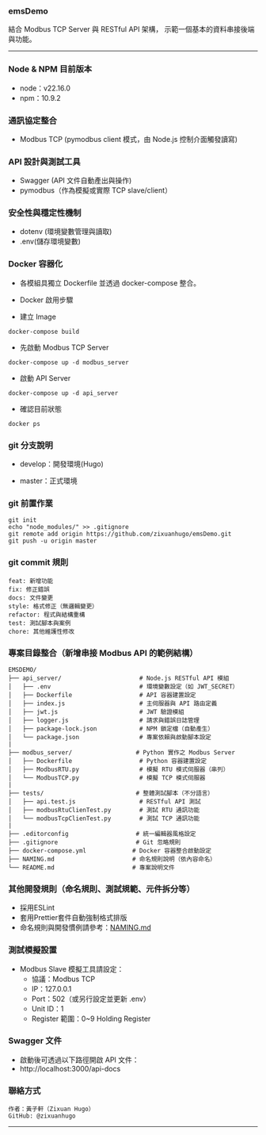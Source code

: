### emsDemo

結合 Modbus TCP Server 與 RESTful API 架構，
示範一個基本的資料串接後端與功能。

---

### Node & NPM 目前版本

* node：v22.16.0
* npm：10.9.2

### 通訊協定整合

* Modbus TCP (pymodbus client 模式，由 Node.js 控制介面觸發讀寫)

### API 設計與測試工具

* Swagger (API 文件自動產出與操作)
* pymodbus（作為模擬或實際 TCP slave/client）

### 安全性與穩定性機制

* dotenv (環境變數管理與讀取)
* .env(儲存環境變數)

### Docker 容器化
 * 各模組具獨立 Dockerfile 並透過 docker-compose 整合。

 * Docker 啟用步驟
 * 建立 Image
  ```
  docker-compose build
  ```
 * 先啟動 Modbus TCP Server
  ```
  docker-compose up -d modbus_server
  ```
 * 啟動 API Server
  ```
  docker-compose up -d api_server
  ```
 * 確認目前狀態
  ```
  docker ps
  ```

### git 分支說明

* develop：開發環境(Hugo)
<!-- * staging：測試環境(user) -->
* master：正式環境

### git 前置作業

```
git init
echo "node_modules/" >> .gitignore
git remote add origin https://github.com/zixuanhugo/emsDemo.git
git push -u origin master
```

### git commit 規則

```
feat: 新增功能
fix: 修正錯誤
docs: 文件變更
style: 格式修正（無邏輯變更）
refactor: 程式與結構重構
test: 測試腳本與案例
chore: 其他維護性修改
```

### 專案目錄整合（新增串接 Modbus API 的範例結構）

```
EMSDEMO/
├── api_server/                      # Node.js RESTful API 模組
│   ├── .env                         # 環境變數設定（如 JWT_SECRET）
│   ├── Dockerfile                   # API 容器建置設定
│   ├── index.js                     # 主伺服器與 API 路由定義
│   ├── jwt.js                       # JWT 驗證模組
│   ├── logger.js                    # 請求與錯誤日誌管理
│   ├── package-lock.json            # NPM 鎖定檔（自動產生）
│   └── package.json                 # 專案依賴與啟動腳本設定
|
├── modbus_server/                  # Python 實作之 Modbus Server
│   ├── Dockerfile                   # Python 容器建置設定
│   ├── ModbusRTU.py                 # 模擬 RTU 模式伺服器（串列）
│   └── ModbusTCP.py                 # 模擬 TCP 模式伺服器
|
├── tests/                          # 整體測試腳本（不分語言）
│   ├── api.test.js                  # RESTful API 測試
│   ├── modbusRtuClienTest.py        # 測試 RTU 通訊功能
│   └── modbusTcpClienTest.py        # 測試 TCP 通訊功能
|
├── .editorconfig                   # 統一編輯器風格設定
├── .gitignore                      # Git 忽略規則
├── docker-compose.yml             # Docker 容器整合啟動設定
├── NAMING.md                      # 命名規則說明（依內容命名）
└── README.md                      # 專案說明文件
```

### 其他開發規則（命名規則、測試規範、元件拆分等）
* 採用ESLint
* 套用Prettier套件自動強制格式排版
* 命名規則與開發慣例請參考：[NAMING.md](./NAMING.md)

### 測試模擬設置

* Modbus Slave 模擬工具請設定：
  * 協議：Modbus TCP
  * IP：127.0.0.1
  * Port：502（或另行設定並更新 .env）
  * Unit ID：1
  * Register 範圍：0~9 Holding Register

### Swagger 文件
* 啟動後可透過以下路徑開啟 API 文件：
* http://localhost:3000/api-docs

### 聯絡方式
```
作者：黃子軒（Zixuan Hugo）
GitHub: @zixuanhugo
```
---